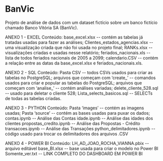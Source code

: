 # BanVic
Projeto de análise de dados com um dataset fictício sobre um banco fictício chamado Banco Vitória SA (BanVic).

ANEXO 1 - EXCEL
Conteúdo:
base_excel.xlsx -- contém as tabelas já tratadas usadas para fazer as análises;
Clientes_estados_agencias.xlsx -- uma visualização criada que não foi usada no projeto final;
RANKs.xlsx -- visualizações criadas e usadas nesse relatório;
feriados_nacionais.xls -- lista de todos feriados nacionais de 2005 a 2099;
calendario.CSV -- contém a relação entre as datas da base_excel.xlsx e feriados_nacionais.xls.


ANEXO 2 - SQL
Conteúdo:
Pasta CSV -- todos CSVs usados para criar as tabelas no PostgreSQL;
arquivos que começam com ‘create_’ -- comandos usados para criar e popular as tabelas do PostgreSQL;
arquivos que começam com ‘analise_’ -- contém análises variadas;
delete_cliente_528.sql -- usado para deletar o cliente 528;
Lista_selects_basicos.sql -- SELECTs de todas as tabelas criadas.


ANEXO 3 - PYTHON
Conteúdo:
Pasta ‘images’ -- contém as imagens usadas;
Pasta ‘source’ -- contém as bases usadas para puxar os dados;
contas.ipynb -- Análise das Contas
idade.ipynb -- Análise das idades dos clientes
propostas_credito.ipynb -- Análise das Propostas - Crédito
transacoes.ipynb -- Análise das Transações
python_delimitadores.ipynb -- código usado para trocar os delimitadores dos arquivos .CSV

ANEXO 4 - POWER BI
Conteúdo:
LH_AD_JOAO_ROCHA_VIANNA.pbix -- arquivo editável
base_BI.xlsx -- base usada para criar o modelo no Power BI
Somente_ver.txt -- LINK COMPLETO DO DASHBOARD EM POWER BI
